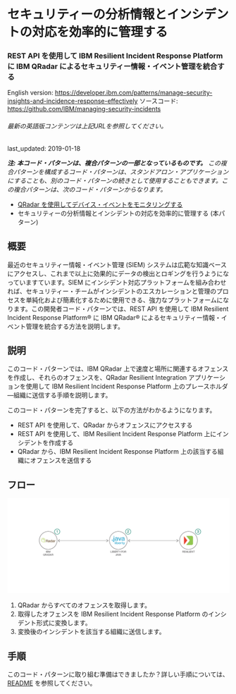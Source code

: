 # セキュリティーの分析情報とインシデントの対応を効率的に管理する

### REST API を使用して IBM Resilient Incident Response Platform に IBM QRadar によるセキュリティー情報・イベント管理を統合する

English version: https://developer.ibm.com/patterns/manage-security-insights-and-incidence-response-effectively
  ソースコード: https://github.com/IBM/managing-security-incidents

###### 最新の英語版コンテンツは上記URLを参照してください。
last_updated: 2019-01-18

 
_**注: 本コード・パターンは、複合パターンの一部となっているものです。** この複合パターンを構成するコード・パターンは、スタンドアロン・アプリケーションにすることも、別のコード・パターンの続きとして使用することもできます。この複合パターンは、次のコード・パターンからなります。_

* [QRadar を使用してデバイス・イベントをモニタリングする](https://developer.ibm.com/jp/patterns/detect-security-offenses-for-iot-devices-using-qradar)
* セキュリティーの分析情報とインシデントの対応を効率的に管理する (本パターン)

## 概要

最近のセキュリティー情報・イベント管理 (SIEM) システムは広範な知識ベースにアクセスし、これまで以上に効果的にデータの検出とロギングを行うようになっていますています。SIEM にインシデント対応プラットフォームを組み合わせれば、セキュリティー・チームがインシデントのエスカレーションと管理のプロセスを単純化および簡素化するために使用できる、強力なプラットフォームになります。この開発者コード・パターンでは、REST API を使用して IBM Resilient Incident Response Platform&reg; に IBM QRadar&reg; によるセキュリティー情報・イベント管理を統合する方法を説明します。

## 説明

このコード・パターンでは、IBM QRadar 上で速度と場所に関連するオフェンスを作成し、それらのオフェンスを、QRadar Resilient Integration アプリケーションを使用して IBM Resilient Incident Response Platform 上のプレースホルダ―組織に送信する手順を説明します。

このコード・パターンを完了すると、以下の方法がわかるようになります。

* REST API を使用して、QRadar からオフェンスにアクセスする
* REST API を使用して、IBM Resilient Incident Response Platform 上にインシデントを作成する
* QRadar から、IBM Resilient Incident Response Platform 上の該当する組織にオフェンスを送信する

## フロー

![フロー](./images/arch.png)

1. QRadar からすべてのオフェンスを取得します。
1. 取得したオフェンスを IBM Resilient Incident Response Platform のインシデント形式に変換します。
1. 変換後のインシデントを該当する組織に送信します。

## 手順

このコード・パターンに取り組む準備はできましたか？詳しい手順については、[README](https://github.com/IBM/managing-security-incidents/blob/master/README.md) を参照してください。
